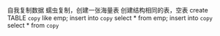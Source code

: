 自我复制数据
    蠕虫复制，创建一张海量表
    创建结构相同的表，空表
    create  TABLE `copy` like emp;
    insert into `copy` select * from emp;
    insert into `copy` select * from `copy`